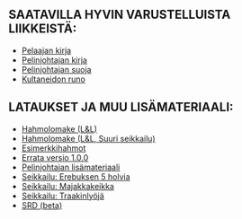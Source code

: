 ## SAATAVILLA HYVIN VARUSTELLUISTA LIIKKEISTÄ:
* [Pelaajan kirja][1]
* [Pelinjohtajan kirja][2]
* [Pelinjohtajan suoja][3]
* [Kultaneidon runo][13]

## LATAUKSET JA MUU LISÄMATERIAALI:
* [Hahmolomake (L&L)][4]
* [Hahmolomake (L&L, Suuri seikkailu)][12]
* [Esimerkkihahmot][5]
* [Errata versio 1.0.0][11]
* [Pelinjohtajan lisämateriaali][6]
* [Seikkailu: Erebuksen 5 holvia][8]
* [Seikkailu: Majakkakeikka][9]
* [Seikkailu: Traakinlyöjä][10]
* [SRD (beta)][7]

[1]: /letl/letl-pelaajan-kirja
[2]: /letl/letl-pelinjohtajan-kirja
[3]: /letl/letl-pelinjohtajan-suoja
[4]: /letl/lomake-A4-v1.0.1.pdf
[5]: /letl/LL-1.-tason-hahmot-1.pdf
[6]: /letl/ll-pelinjohtajan-paketti.pdf
[7]: /LnL-SRD/
[8]: /letl/erebuksen-5-holvia.pdf
[9]: /letl/LL-Majakkakeikka.pdf
[10]: /letl/LL-Traakinlyoja.pdf
[11]: /letl/LL-1.-painos-1.0.0-errata.pdf
[12]: /downloads/L&L-Suuri-Seikkailu-Hahmolomake.pdf
[13]: /letl/letl-kultaneidon-runo
